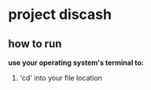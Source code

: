 # project discash
## how to run
**use your operating system's terminal to:**
  1. 'cd' into your file location
